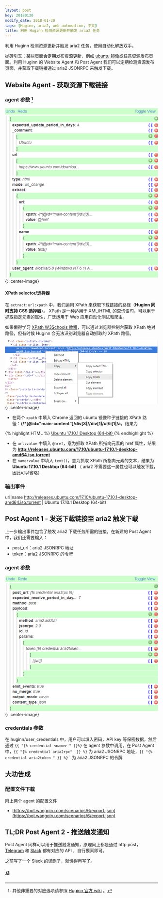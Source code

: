 ```yaml
---
layout: post
key: 20180130
modify_date: 2018-01-30
tags: [Huginn, aria2, web automation, 中文]
title: 利用 Huginn 检测资源更新并触发 aria2 任务
---
```


利用 Huginn 检测资源更新并触发 aria2 任务，使用自动化解放双手。

<!--more-->

抛砖引玉：某些页面会定期发布资源更新，例如[ ubuntu 镜像](https://www.ubuntu.com/download/alternative-downloads)或任意资源发布页面。利用 Huginn 的 Website Agent 和 Post Agent 我们可以定期检测资源发布页面，并获取下载链接通过 aria2 JSONRPC 来触发下载。

## Website Agent - 获取资源下载链接

### agent 参数 [^1]
![Huginn Website Agent](/assets/images/2018-01-30/huginn_agent_1.png){: .center-image} 

#### XPath selector/选择器
在 `extract:url:xpath` 中，我们运用 XPath 来获取下载链接的路径（**Huginn 同时支持 CSS 选择器**）。 XPath 是一种适用于 XML/HTML 的查询语句，可以用于抓取指定元素的属性，广泛运用于 Web 应用自动化测试和爬虫。

如果懒得学习 [XPath W3Schools 教程](https://www.w3schools.com/xml/xpath_intro.asp)，可以通过浏览器控制台获取 XPath 绝对路径，但有时候 Huginn 会无法识别浏览器自动抓取的 XPath 路径。

![浏览器控制台获取 XPath 路径](/assets/images/2018-01-30/xpath-selector.png){: .center-image} 


- 在两个 `xpath` 中填入 Chrome 返回的 ubuntu 镜像种子链接的 XPath 路径：**//*[@id="main-content"]/div[3]//div[1]/ul/li[1]/a**，结果为

{% highlight HTML %}
<a class="download-torrent" href="http://releases.ubuntu.com/17.10/ubuntu-17.10.1-desktop-amd64.iso.torrent">
  Ubuntu 17.10.1 Desktop (64-bit)
</a>
{% endhighlight %}

- 在 `url:value` 中填入 `@href`，意为抓取 XPath 所指向元素的 href 属性，结果为 **http://releases.ubuntu.com/17.10/ubuntu-17.10.1-desktop-amd64.iso.torrent**
- 在 `name:value` 中填入 `text()`，意为抓取 XPath 所指向元素的文本，结果为 **Ubuntu 17.10.1 Desktop (64-bit)** （ aria2 不需要这一属性也可以触发下载，因此可以省略）


### 输出事件

url|name
http://releases.ubuntu.com/17.10/ubuntu-17.10.1-desktop-amd64.iso.torrent | Ubuntu 17.10.1 Desktop (64-bit)


## Post Agent 1 - 发送下载链接至 aria2 触发下载

上一步输出事件包含了触发 aria2 下载任务所需的链接，在新建的 Post Agent 中，我们还需要输入：
- post_url：aria2 JSONRPC 地址
- token：aria2 JSONRPC 的令牌


### agent 参数
![Huginn Post Agent](/assets/images/2018-01-30/huginn_agent_2.png){: .center-image} 



### credentials 参数
在 huginn/user_credentials 中，用户可以填入密码，API key 等保密数据，然后通过 `{{ "{% credential <name> " }}%}` 在 agent 参数中调用。在 Post Agent 中，`{{ "{% credential aria2rpc"  }} %}` 为 aria2 JSONRPC 地址，`{{ "{% credential aria2token " }} %}` ` 为 aria2 JSONRPC 的令牌

## 大功告成

### 配置文件下载
附上两个 agent 的配置文件
- [https://bot.wangqiru.com/scenarios/6/export.json](https://bot.wangqiru.com/scenarios/6/export.json)


## TL;DR Post Agent 2 - 推送触发通知

Post Agent 同样可以用于推送触发通知，原理同上都是通过 http post，[Telegram](https://core.telegram.org/bots/api#making-requests) 和 [Slack](https://api.slack.com/incoming-webhooks#sending_messages) 都有对应的 API ，自行摸索即可。

之前写了一个 Slack 的误删了，就懒得再写了。

##### 注
[^1]: 其他非重要的对应选项请参照 [Huginn 官方 wiki](https://github.com/huginn/huginn/wiki)  。

